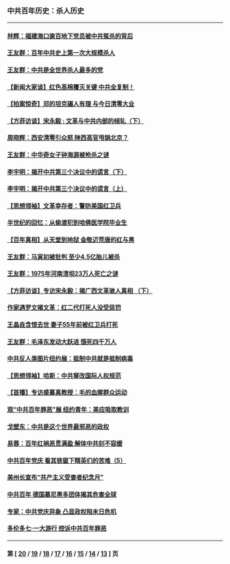 ### 中共百年历史：杀人历史
---
#### [林辉：福建海口逾百地下党员被中共冤杀的背后](../../pages/nf1176106/n13878946.md?04230430) 
#### [王友群：百年中共史上第一次大规模杀人](../../pages/nf1176106/n13863785.md?04230430) 
#### [王友群：中共是全世界杀人最多的党](../../pages/nf1176106/n13860689.md?04230430) 
#### [【新闻大家谈】红色高棉覆灭关键 中共全复制！](../../pages/nf1176106/n13850222.md?04230430) 
#### [【拍案惊奇】邓的坦克碾人有理 与今日清零大业](../../pages/nf1176106/n13729574.md?04230430) 
#### [【方菲访谈】宋永毅 : 文革与中共内部的倾轧（下）](../../pages/nf1176106/n13486836.md?04230430) 
#### [周晓辉：西安清零引众怒 陕西高官甩锅北京？](../../pages/nf1176106/n13484627.md?04230430) 
#### [王友群：中华奇女子钟海源被枪杀之谜](../../pages/nf1176106/n13430555.md?04230430) 
#### [李宇明：揭开中共第三个决议中的谎言（下）](../../pages/nf1176106/n13389389.md?04230430) 
#### [李宇明：揭开中共第三个决议中的谎言（上）](../../pages/nf1176106/n13388697.md?04230430) 
#### [【思想领袖】文革幸存者：警防美国红卫兵](../../pages/nf1176106/n13339289.md?04230430) 
#### [半世纪的回忆：从偷渡犯到哈佛医学院毕业生](../../pages/nf1176106/n13345328.md?04230430) 
#### [【百年真相】从天堂到地狱 金敬迈荒唐的红与黑](../../pages/nf1176106/n13336995.md?04230430) 
#### [王友群：马寅初被批判 至少4.5亿胎儿被杀](../../pages/nf1176106/n13260313.md?04230430) 
#### [王友群：1975年河南溃坝23万人死亡之谜](../../pages/nf1176106/n13231576.md?04230430) 
#### [【方菲访谈】专访宋永毅：揭广西文革骇人真相 （下）](../../pages/nf1176106/n13209074.md?04230430) 
#### [作家遇罗文揭文革：红二代打死人没受惩罚](../../pages/nf1176106/n13205254.md?04230430) 
#### [王晶垚含恨去世 妻子55年前被红卫兵打死](../../pages/nf1176106/n13203590.md?04230430) 
#### [王友群：毛泽东发动大跃进 饿死四千万人](../../pages/nf1176106/n13177158.md?04230430) 
#### [中共反人类图片纽约展：抵制中共就是抵制病毒](../../pages/nf1176106/n13115371.md?04230430) 
#### [【思想领袖】哈斯：中共窜改国际人权规范](../../pages/nf1176106/n13053647.md?04230430) 
#### [【首播】专访盛慕真教授：毛的血腥群众运动](../../pages/nf1176106/n13091782.md?04230430) 
#### [观“中共百年罪恶”展 纽约青年：美应吸取教训](../../pages/nf1176106/n13085246.md?04230430) 
#### [戈壁东：中共是这个世界最邪恶的政权](../../pages/nf1176106/n13085641.md?04230430) 
#### [易蓉：百年红祸恶贯满盈 解体中共刻不容缓](../../pages/nf1176106/n13084455.md?04230430) 
#### [中共百年党庆 看其铁窗下精英们的苦难（5）](../../pages/nf1176106/n13076766.md?04230430) 
#### [美州长宣布“共产主义受害者纪念月”](../../pages/nf1176106/n13074024.md?04230430) 
#### [中共百年 德国慕尼黑多团体揭其危害全球](../../pages/nf1176106/n13068873.md?04230430) 
#### [专家：中共党庆异象 凸显政权陷末日危机](../../pages/nf1176106/n13067084.md?04230430) 
#### [多伦多七·一大游行 控诉中共百年罪恶](../../pages/nf1176106/n13062043.md?04230430) 

---
#### 第 [ [20](./20.md?04230430) / [19](./19.md?04230430) / [18](./18.md?04230430) / [17](./17.md?04230430) / [16](./16.md?04230430) / [15](./15.md?04230430) / [14](./14.md?04230430) / [13](./13.md?04230430) ] 页
